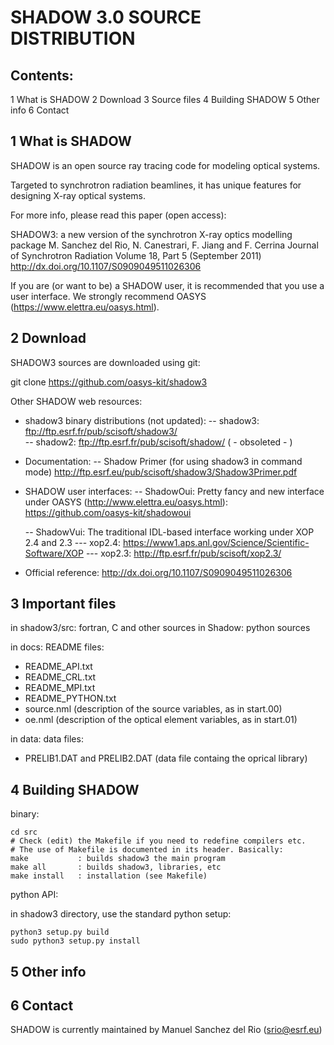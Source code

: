 # SHADOW 3.0 SOURCE DISTRIBUTION


## Contents:


1 What is SHADOW
2 Download
3 Source files
4 Building SHADOW
5 Other info
6 Contact

## 1 What is SHADOW

SHADOW is an open source ray tracing code for modeling optical systems. 

Targeted to synchrotron radiation beamlines, it has unique features for 
designing X-ray optical systems. 

For more info, please read this paper (open access):

SHADOW3: a new version of the synchrotron X-ray optics modelling package
M. Sanchez del Rio, N. Canestrari, F. Jiang and F. Cerrina
Journal of Synchrotron Radiation Volume 18, Part 5 (September 2011)
http://dx.doi.org/10.1107/S0909049511026306

If you are (or want to be) a SHADOW user, it is recommended that you use
a user interface. We strongly recommend OASYS (https://www.elettra.eu/oasys.html).

## 2 Download

SHADOW3 sources are downloaded using git: 

  git clone https://github.com/oasys-kit/shadow3


Other SHADOW web resources: 

  - shadow3 binary distributions (not updated):
    -- shadow3: ftp://ftp.esrf.fr/pub/scisoft/shadow3/  
    -- shadow2: ftp://ftp.esrf.fr/pub/scisoft/shadow/  ( - obsoleted - )

  - Documentation:
    -- Shadow Primer (for using shadow3 in command mode)
      http://ftp.esrf.eu/pub/scisoft/shadow3/Shadow3Primer.pdf

  - SHADOW user interfaces:
    -- ShadowOui: 
      Pretty fancy and new interface under OASYS (http://www.elettra.eu/oasys.html):
      https://github.com/oasys-kit/shadowoui 

    -- ShadowVui:
      The traditional IDL-based interface working under XOP 2.4 and 2.3
      --- xop2.4: https://www1.aps.anl.gov/Science/Scientific-Software/XOP
      --- xop2.3: http://ftp.esrf.fr/pub/scisoft/xop2.3/  

  - Official reference:
    http://dx.doi.org/10.1107/S0909049511026306 


## 3 Important files

in shadow3/src: fortran, C and other sources
in Shadow: python sources

in docs: README files:
  - README_API.txt 
  - README_CRL.txt 
  - README_MPI.txt 
  - README_PYTHON.txt
  - source.nml   (description of the source variables, as in start.00)
  - oe.nml       (description of the optical element variables, as in start.01)

in data: data files: 
  - PRELIB1.DAT and PRELIB2.DAT (data file containg the oprical library)

## 4 Building SHADOW
  binary:
  ```
  cd src
  # Check (edit) the Makefile if you need to redefine compilers etc.
  # The use of Makefile is documented in its header. Basically:
  make           : builds shadow3 the main program
  make all       : builds shadow3, libraries, etc
  make install   : installation (see Makefile)
  ```

  python API:
  
  in shadow3 directory, use the standard python setup:
  
  ```
  python3 setup.py build
  sudo python3 setup.py install
  ```

## 5 Other info

## 6 Contact

SHADOW is currently maintained by Manuel Sanchez del Rio (srio@esrf.eu)



